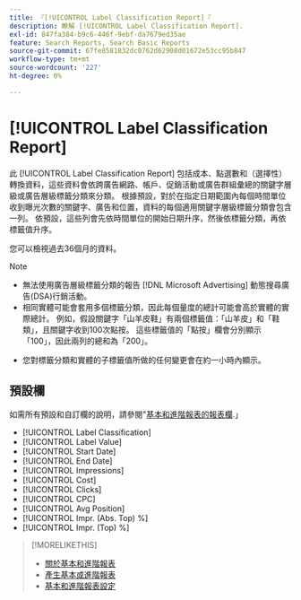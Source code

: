 ```yaml
---
title: 『[!UICONTROL Label Classification Report]『
description: 瞭解 [!UICONTROL Label Classification Report].
exl-id: 847fa384-b9c6-446f-9ebf-da7679ed35ae
feature: Search Reports, Search Basic Reports
source-git-commit: 67fe8581832dc0762d62908d01672e53cc95b847
workflow-type: tm+mt
source-wordcount: '227'
ht-degree: 0%

---
```


# [!UICONTROL Label Classification Report]

此 [!UICONTROL Label Classification Report] 包括成本、點選數和（選擇性）轉換資料，這些資料會依跨廣告網路、帳戶、促銷活動或廣告群組彙總的關鍵字層級或廣告層級標籤分類來分類。 根據預設，對於在指定日期範圍內每個時間單位收到曝光次數的關鍵字、廣告和位置，資料的每個適用關鍵字層級標籤分類會包含一列。 依預設，這些列會先依時間單位的開始日期升序，然後依標籤分類，再依標籤值升序。

您可以檢視過去36個月的資料。

>[!NOTE]
>
>* 無法使用廣告層級標籤分類的報告 [!DNL Microsoft Advertising] 動態搜尋廣告(DSA)行銷活動。
>* 相同實體可能會套用多個標籤分類，因此每個量度的總計可能會高於實體的實際總計。 例如，假設關鍵字「山羊皮鞋」有兩個標籤值：「山羊皮」和「鞋類」，且關鍵字收到100次點按。 這些標籤值的「點按」欄會分別顯示「100」，因此兩列的總和為「200」。
* 您對標籤分類和實體的子標籤值所做的任何變更會在約一小時內顯示。

## 預設欄

如需所有預設和自訂欄的說明，請參閱&quot;[基本和進階報表的報表欄](basic-advanced-report-columns.md).」

* [!UICONTROL Label Classification]
* [!UICONTROL Label Value]
* [!UICONTROL Start Date]
* [!UICONTROL End Date]
* [!UICONTROL Impressions]
* [!UICONTROL Cost]
* [!UICONTROL Clicks]
* [!UICONTROL CPC]
* [!UICONTROL Avg Position]
* [!UICONTROL Impr. (Abs. Top) %]
* [!UICONTROL Impr. (Top) %]

>[!MORELIKETHIS]
>
>* [關於基本和進階報表](basic-advanced-report-about.md)
>* [產生基本或進階報表](basic-advanced-report-generate.md)
>* [基本和進階報表設定](basic-advanced-report-settings.md)
